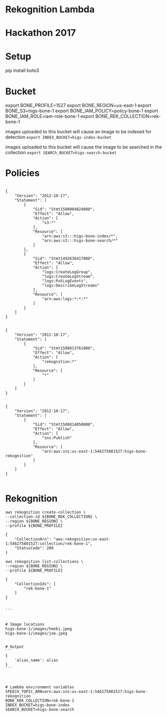 # Rekognition Lambda
# Hackathon 2017


# Setup
pip install boto3

# Bucket
export BONE_PROFILE=1527
export BONE_REGION=us-east-1
export BONE_S3=higs-bone-1
export BONE_IAM_POLICY=policy-bone-1
export BONE_IAM_ROLE=iam-role-bone-1
export BONE_REK_COLLECTION=rek-bone-1

images uploaded to this bucket will cause an image to be indexed for detection 
`export INDEX_BUCKET=higs-index-bucket`

images uploaded to this bucket will cause the image to be searched in the collection
`export SEARCh_BUCKET=higs-search-bucket`


# Policies
```

{
    "Version": "2012-10-17",
    "Statement": [
        {
            "Sid": "Stmt1508804824000",
            "Effect": "Allow",
            "Action": [
                "s3:*"
            ],
            "Resource": [
                "arn:aws:s3:::higs-bone-index/*",
                "arn:aws:s3:::higs-bone-search/*"
            ]
        },
        {
            "Sid": "Stmt1492636417000",
            "Effect": "Allow",
            "Action": [
                "logs:CreateLogGroup",
                "logs:CreateLogStream",
                "logs:PutLogEvents",
                "logs:DescribeLogStreams"
            ],
            "Resource": [
                "arn:aws:logs:*:*:*"
            ]
        }
    ]
}


{
    "Version": "2012-10-17",
    "Statement": [
        {
            "Sid": "Stmt1508813761000",
            "Effect": "Allow",
            "Action": [
                "rekognition:*"
            ],
            "Resource": [
                "*"
            ]
        }
    ]
}


{
    "Version": "2012-10-17",
    "Statement": [
        {
            "Sid": "Stmt1508814050000",
            "Effect": "Allow",
            "Action": [
                "sns:Publish"
            ],
            "Resource": [
                "arn:aws:sns:us-east-1:546275881527:higs-bone-rekognition"
            ]
        }
    ]
}


```


# Rekognition
``````
aws rekognition create-collection \
--collection-id ${BONE_REK_COLLECTION} \
--region ${BONE_REGION} \
--profile ${BONE_PROFILE}

{
    "CollectionArn": "aws:rekognition:us-east-1:546275881527:collection/rek-bone-1", 
    "StatusCode": 200
}

aws rekognition list-collections \
--region ${BONE_REGION} \
--profile ${BONE_PROFILE}

{
    "CollectionIds": [
        "rek-bone-1"
    ]
}


```


# Image locations
higs-bone-1/images/heeki.jpeg
higs-bone-1/images/joe.jpeg


# Output
```
{
    'alias_name': alias
}
```



# Lambda environment variables
SPEECH_TOPIC_ARN=arn:aws:sns:us-east-1:546275881527:higs-bone-rekognition
BONE_REK_COLLECTION=rek-bone-1
INDEX_BUCKET=higs-bone-index
SEARCH_BUCKET=higs-bone-search
    